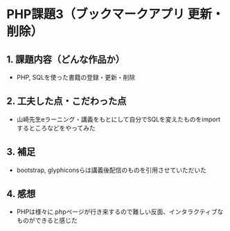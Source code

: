 # PHP課題3（ブックマークアプリ 更新・削除）

## 1. 課題内容（どんな作品か）
- PHP, SQLを使った書籍の登録・更新・削除

## 2. 工夫した点・こだわった点
- 山崎先生eラーニング・講義をもとにして自分でSQLを変えたものをimportするところなどをやってみた

## 3. 補足
- bootstrap, glyphiconsらは講義後配信のものを引用させていただいた

## 4. 感想
- PHPは様々に.phpページが行き来するので難しい反面、インタラクティブなものができると感じた
